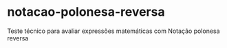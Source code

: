 # notacao-polonesa-reversa
Teste técnico para avaliar expressões matemáticas com Notação polonesa reversa
